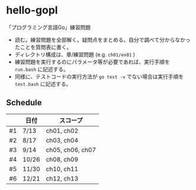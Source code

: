 # hello-gopl

「プログラミング言語Go」練習問題

- 読む。練習問題を全部解く。疑問点をまとめる。自分で調べて分からなかったことを質問表に書く。
- ディレクトリ構成は、章/練習問題 (e.g. `ch01/ex01` )
- 練習問題を実行するのにパラメータ等が必要であれば、実行手順を `run.bash` に記述する。
- 同様に、テストコードの実行方法が `go test -v` でない場合は実行手順を `test.bash` に記述する。


## Schedule

|     | 日付  | スコープ         |
| --- | ---   | ---              |
| #1  | 7/13  | ch01, ch02       |
| #2  | 8/17  | ch03, ch04       |
| #3  | 9/14  | ch05, ch06, ch07 |
| #4  | 10/26 | ch08, ch09       |
| #5  | 11/30 | ch10, ch11       |
| #6  | 12/21 | ch12, ch13       |
